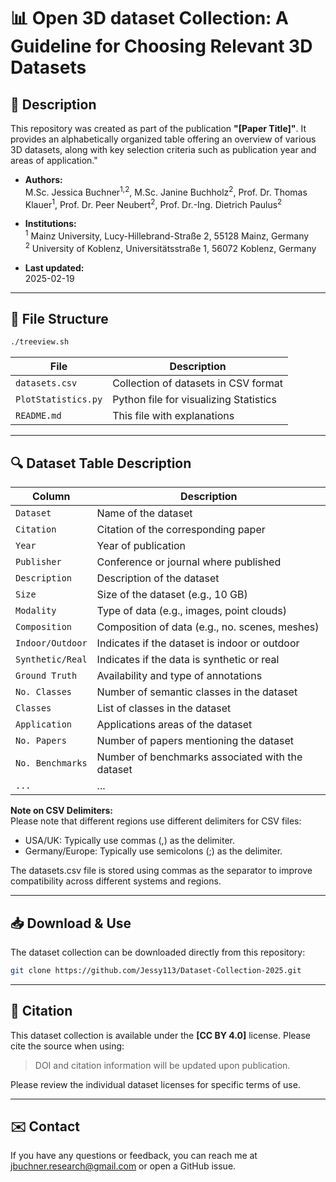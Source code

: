 # 📊 Open 3D dataset Collection: A Guideline for Choosing Relevant 3D Datasets

## 📌 Description

This repository was created as part of the publication **"[Paper Title]"**. It provides an alphabetically organized table offering an overview of various 3D datasets, along with key selection criteria such as publication year and areas of application."

- **Authors:** <br>
  M.Sc. Jessica Buchner<sup>1,2</sup>, M.Sc. Janine Buchholz<sup>2</sup>, Prof. Dr. Thomas Klauer<sup>1</sup>, Prof. Dr. Peer Neubert<sup>2</sup>, Prof. Dr.-Ing. Dietrich Paulus<sup>2</sup> 

- **Institutions:** <br>
  <sup>1</sup> Mainz University, Lucy-Hillebrand-Straße 2, 55128 Mainz, Germany <br>
  <sup>2</sup> University of Koblenz, Universitätsstraße 1, 56072 Koblenz, Germany

- **Last updated:** <br>
    2025-02-19

---

## 📂 File Structure

``` bash
./treeview.sh
```

| File                 | Description                              |
| -------------------- | ---------------------------------------- |
| `datasets.csv`       | Collection of datasets in CSV format     |
| `PlotStatistics.py`  | Python file for visualizing Statistics   |
| `README.md`          | This file with explanations              |

---

## 🔍 Dataset Table Description

| Column            | Description                                       |
| ----------------- | ------------------------------------------------- |
| `Dataset`         | Name of the dataset                               |
| `Citation`        | Citation of the corresponding paper               |
| `Year`            | Year of publication                               |
| `Publisher`       | Conference or journal where published             |
| `Description`     | Description of the dataset                        |
| `Size`            | Size of the dataset (e.g., 10 GB)                 |
| `Modality`        | Type of data (e.g., images, point clouds)         |
| `Composition`     | Composition of data (e.g., no. scenes, meshes)    |
| `Indoor/Outdoor`  | Indicates if the dataset is indoor or outdoor     |
| `Synthetic/Real`  | Indicates if the data is synthetic or real        |
| `Ground Truth`    | Availability and type of annotations              |
| `No. Classes`     | Number of semantic classes in the dataset         |
| `Classes`         | List of classes in the dataset                    |
| `Application`     | Applications areas of the dataset                 |
| `No. Papers`      | Number of papers mentioning the dataset           |
| `No. Benchmarks`  | Number of benchmarks associated with the dataset  |
| `...`             | ...                                               |

**Note on CSV Delimiters:** <br>
Please note that different regions use different delimiters for CSV files:<br>
- USA/UK: Typically use commas (,) as the delimiter.<br>
- Germany/Europe: Typically use semicolons (;) as the delimiter.<br>

The datasets.csv file is stored using commas as the separator to improve compatibility across different systems and regions.


---

## 📥 Download & Use

The dataset collection can be downloaded directly from this repository:

```bash
git clone https://github.com/Jessy113/Dataset-Collection-2025.git

```

---

## 🔗 Citation

This dataset collection is available under the **[CC BY 4.0]** license. Please cite the source when using:

> DOI and citation information will be updated upon publication.

Please review the individual dataset licenses for specific terms of use.

---

## ✉️ Contact

If you have any questions or feedback, you can reach me at jbuchner.research@gmail.com or open a GitHub issue.

